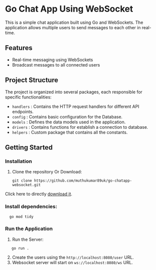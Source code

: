 # Go Chat App Using WebSocket

This is a simple chat application built using Go and WebSockets. The application allows multiple users to send messages to each other in real-time.

## Features

- Real-time messaging using WebSockets
- Broadcast messages to all connected users

## Project Structure
The project is organized into several packages, each responsible for specific functionalities:
- `handlers`  : Contains the HTTP request handlers for different API endpoints.
- `config`    : Contains basic configuration for the Database.
- `models`    : Defines the data models used in the application.
- `drivers`   : Contains functions for establish a connection to database.
- `helpers`   : Custom package that contains all the constants.

## Getting Started

### Installation

1. Clone the repository Or Download:

   ```
   git clone https://github.com/muthukumar89uk/go-chatapp-websocket.git
Click here to directly [download it](https://github.com/muthukumar89uk/go-chatapp-websocket/zipball/master).

### Install dependencies:

      go mod tidy

### Run the Application
 1. Run the Server:
   ```
      go run .
   ```
 2. Create the users using the `http://localhost:8080/user` URL.
 3. Websocket server will start on `ws://localhost:8080/ws` URL.
